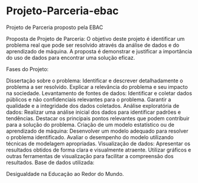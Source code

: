 # Projeto-Parceria-ebac
Projeto de Parceria proposto pela EBAC

Proposta de Projeto de Parceria: O objetivo deste projeto é identificar um problema real que pode ser resolvido através da análise de dados e do aprendizado de máquina. A proposta é demonstrar e justificar a importância do uso de dados para encontrar uma solução eficaz.

Fases do Projeto:

Dissertação sobre o problema:
Identificar e descrever detalhadamente o problema a ser resolvido.
Explicar a relevância do problema e seu impacto na sociedade.
Levantamento de fontes de dados:
Identificar e coletar dados públicos e não confidenciais relevantes para o problema.
Garantir a qualidade e a integridade dos dados coletados.
Análise exploratória de dados:
Realizar uma análise inicial dos dados para identificar padrões e tendências.
Destacar os principais pontos relevantes que podem contribuir para a solução do problema.
Criação de um modelo estatístico ou de aprendizado de máquina:
Desenvolver um modelo adequado para resolver o problema identificado.
Avaliar o desempenho do modelo utilizando técnicas de modelagem apropriadas.
Visualização de dados:
Apresentar os resultados obtidos de forma clara e visualmente atraente.
Utilizar gráficos e outras ferramentas de visualização para facilitar a compreensão dos resultados.
Base de dados utilizada:

Desigualdade na Educação ao Redor do Mundo.

